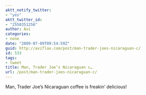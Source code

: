 ```yaml
---
aktt_notify_twitter:
- "yes"
aktt_twitter_id:
- "2550351256"
author: Avi
categories:
- none
date: "2009-07-09T09:54:59Z"
guid: http://aviflax.com/post/man-trader-joes-nicaraguan-c/
id: 533
tags:
- tweet
title: Man, Trader Joe’s Nicaraguan c…
url: /post/man-trader-joes-nicaraguan-c/
---
```

Man, Trader Joe&#8217;s Nicaraguan coffee is freakin&#8217; delicious!
